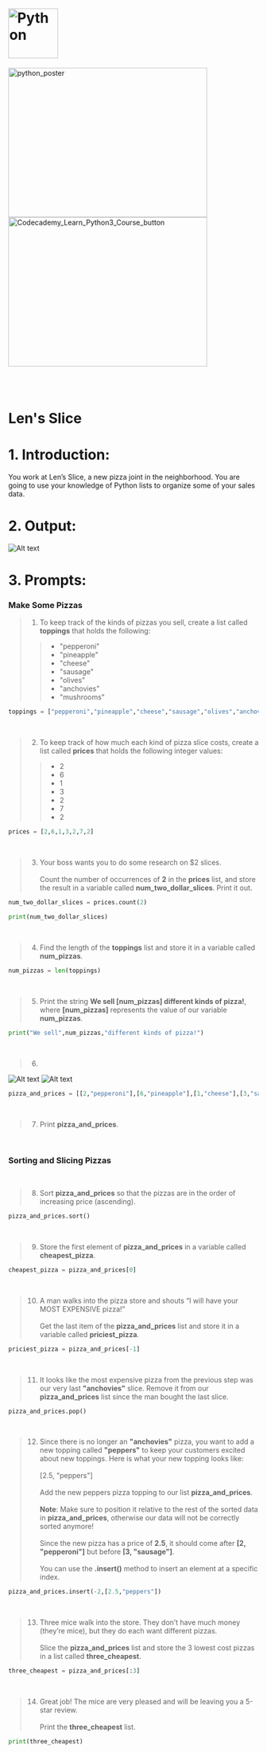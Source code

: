 # <img src="https://github.com/phuongtrieu97coder/Readme_Content_Structure/assets/82598726/174e2883-2d0b-4d01-8992-32f709b72373" alt="Python" width="100px" height="100px">


<img src="https://github.com/phuongtrieu97coder/Python_projects/assets/82598726/19e383e6-169d-428b-8879-766b22b50211" alt="python_poster" width="400px" height="300px"> <a type="button" title="Codecademy_Learn_Python3_Course_button" href="https://www.codecademy.com/courses/learn-python-3/projects/python-lens-slice" target="_blank" data-CodecademyLearnPython3CourseButt="CodecademyLearnPython3CourseButt_data"><img src="https://user-images.githubusercontent.com/82598726/175697552-f960b057-9e97-4c3e-a3e2-f2b5f7876de9.png" alt="Codecademy_Learn_Python3_Course_button" width="400px" height="300px"></a>


<br><br>


# Len's Slice

# 1. Introduction:
You work at Len’s Slice, a new pizza joint in the neighborhood. You are going to use your knowledge of Python lists to organize some of your sales data.


# 2. Output:
![Alt text](image-2.png)

# 3. Prompts:

### Make Some Pizzas

> 1. To keep track of the kinds of pizzas you sell, create a list called <b>toppings</b> that holds the following:
>> - "pepperoni"
>> - "pineapple"
>> - "cheese"
>> - "sausage"
>> - "olives"
>> - "anchovies"
>> - "mushrooms"
```python
toppings = ["pepperoni","pineapple","cheese","sausage","olives","anchovies","mushrooms"]
```

<br>

> 2. To keep track of how much each kind of pizza slice costs, create a list called <b>prices</b> that holds the following integer values:
>> - 2
>> - 6
>> - 1
>> - 3
>> - 2
>> - 7
>> - 2
```python
prices = [2,6,1,3,2,7,2]
```

<br>

> 3. Your boss wants you to do some research on $2 slices.<br><br>
Count the number of occurrences of <b>2</b> in the <b>prices</b> list, and store the result in a variable called <b>num_two_dollar_slices</b>. Print it out.

```python
num_two_dollar_slices = prices.count(2)

print(num_two_dollar_slices)
```
<br>

> 4. Find the length of the <b>toppings</b> list and store it in a variable called <b>num_pizzas</b>.
```python
num_pizzas = len(toppings)
```

<br>

> 5. Print the string <b>We sell [num_pizzas] different kinds of pizza!</b>, where <b>[num_pizzas]</b> represents the value of our variable <b>num_pizzas</b>.
```python
print("We sell",num_pizzas,"different kinds of pizza!")
```

<br>

> 6. 
![Alt text](image.png)
![Alt text](image-1.png)
```python
pizza_and_prices = [[2,"pepperoni"],[6,"pineapple"],[1,"cheese"],[3,"sausage"],[2,"olives"],[7,"anchovies"],[2,"mushrooms"]]
```

<br>

> 7. Print <b>pizza_and_prices</b>.

<br>

### Sorting and Slicing Pizzas

<br>

> 8. Sort <b>pizza_and_prices</b> so that the pizzas are in the order of increasing price (ascending).
```python
pizza_and_prices.sort()
```
<br>

> 9. Store the first element of <b>pizza_and_prices</b> in a variable called <b>cheapest_pizza</b>.
```python
cheapest_pizza = pizza_and_prices[0]
```
<br>

> 10. A man walks into the pizza store and shouts “I will have your MOST EXPENSIVE pizza!”<br><br>
Get the last item of the <b>pizza_and_prices</b> list and store it in a variable called <b>priciest_pizza</b>.
```python
priciest_pizza = pizza_and_prices[-1]
```
<br>

> 11. It looks like the most expensive pizza from the previous step was our very last <b>"anchovies"</b> slice. Remove it from our <b>pizza_and_prices</b> list since the man bought the last slice.
```python
pizza_and_prices.pop()
```

<br>

> 12. Since there is no longer an <b>"anchovies"</b> pizza, you want to add a new topping called <b>"peppers"</b> to keep your customers excited about new toppings. Here is what your new topping looks like:<br><br>
[2.5, "peppers"]<br><br>
Add the new peppers pizza topping to our list <b>pizza_and_prices</b>.<br><br>
<b>Note</b>: Make sure to position it relative to the rest of the sorted data in <b>pizza_and_prices</b>, otherwise our data will not be correctly sorted anymore!<br><br>
Since the new pizza has a price of <b>2.5</b>, it should come after <b>[2, "pepperoni"]</b> but before <b>[3, "sausage"]</b>.<br><br>
You can use the <b>.insert()</b> method to insert an element at a specific index.
```python
pizza_and_prices.insert(-2,[2.5,"peppers"])
```

<br>

> 13. Three mice walk into the store. They don’t have much money (they’re mice), but they do each want different pizzas.<br><br>
Slice the <b>pizza_and_prices</b> list and store the 3 lowest cost pizzas in a list called <b>three_cheapest</b>.
```python
three_cheapest = pizza_and_prices[:3]
```

<br>

> 14. Great job! The mice are very pleased and will be leaving you a 5-star review.<br><br>
Print the <b>three_cheapest</b> list.
```python
print(three_cheapest)
```
